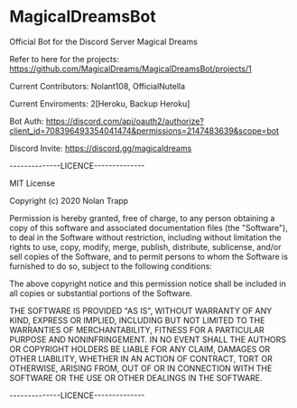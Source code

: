 # MagicalDreamsBot
Official Bot for the Discord Server Magical Dreams

Refer to here for the projects: https://github.com/MagicalDreams/MagicalDreamsBot/projects/1

Current Contributors: Nolant108, OfficialNutella

Current Enviroments: 2[Heroku, Backup Heroku]

Bot Auth: https://discord.com/api/oauth2/authorize?client_id=708396493354041474&permissions=2147483639&scope=bot

Discord Invite: https://discord.gg/magicaldreams

--------------LICENCE--------------

MIT License

Copyright (c) 2020 Nolan Trapp

Permission is hereby granted, free of charge, to any person obtaining a copy
of this software and associated documentation files (the "Software"), to deal
in the Software without restriction, including without limitation the rights
to use, copy, modify, merge, publish, distribute, sublicense, and/or sell
copies of the Software, and to permit persons to whom the Software is
furnished to do so, subject to the following conditions:

The above copyright notice and this permission notice shall be included in all
copies or substantial portions of the Software.

THE SOFTWARE IS PROVIDED "AS IS", WITHOUT WARRANTY OF ANY KIND, EXPRESS OR
IMPLIED, INCLUDING BUT NOT LIMITED TO THE WARRANTIES OF MERCHANTABILITY,
FITNESS FOR A PARTICULAR PURPOSE AND NONINFRINGEMENT. IN NO EVENT SHALL THE
AUTHORS OR COPYRIGHT HOLDERS BE LIABLE FOR ANY CLAIM, DAMAGES OR OTHER
LIABILITY, WHETHER IN AN ACTION OF CONTRACT, TORT OR OTHERWISE, ARISING FROM,
OUT OF OR IN CONNECTION WITH THE SOFTWARE OR THE USE OR OTHER DEALINGS IN THE
SOFTWARE.

--------------LICENCE--------------
